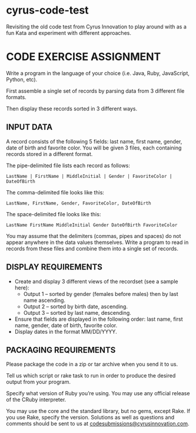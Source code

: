 # cyrus-code-test
Revisiting the old code test from Cyrus Innovation to play around with as a fun Kata and experiment with different approaches.

# CODE EXERCISE ASSIGNMENT
Write a program in the language of your choice (i.e. Java, Ruby, JavaScript, Python, etc).

First assemble a single set of records by parsing data from 3 different file formats.

Then display these records sorted in 3 different ways.

## INPUT DATA
A record consists of the following 5 fields: last name, first name, gender, date of birth and favorite color. You will be given 3 files, each containing records stored in a different format.

The pipe-delimited file lists each record as follows:

	LastName | FirstName | MiddleInitial | Gender | FavoriteColor | DateOfBirth

The comma-delimited file looks like this:

	LastName, FirstName, Gender, FavoriteColor, DateOfBirth

The space-delimited file looks like this:

	LastName FirstName MiddleInitial Gender DateOfBirth FavoriteColor

You may assume that the delimiters (commas, pipes and spaces) do not appear anywhere in the data values themselves. Write a program to read in records from these files and combine them into a single set of records.

## DISPLAY REQUIREMENTS

- Create and display 3 different views of the recordset (see a sample here):
	- Output 1 – sorted by gender (females before males) then by last name ascending.
	- Output 2 – sorted by birth date, ascending.
	- Output 3 – sorted by last name, descending.
- Ensure that fields are displayed in the following order: last name, first name, gender, date of birth, favorite color.
- Display dates in the format MM/DD/YYYY.

## PACKAGING REQUIREMENTS

Please package the code in a zip or tar archive when you send it to us.

Tell us which script or rake task to run in order to produce the desired output from your program.

Specify what version of Ruby you’re using. You may use any official release of the CRuby interpreter.

You may use the core and the standard library, but no gems, except Rake. If you use Rake, specify the version. Solutions as well as questions and comments should be sent to us at codesubmissions@cyrusinnovation.com.

